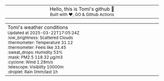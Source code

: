 
<div align="center">
<table>
<tbody>
<td align="center">
<img width="2000" height="0"><br>
Hello, this is Tomi's github 👋<br>
<sup>Built with ❤️, GO & Github Actions</sup><br>
<img width="2000" height="0">
</td>
</tbody>
</table>
</div>
<table>
<tbody>
<td align="left">
<img width="2000" height="0"><br>
Tomi's weather conditions<br>
<sup>Updated at 2025-03-22T17:05:24Z</sup><br>
<sup>:low_brightness: Scattered Clouds</sup><br>
<sup>:thermometer: Temperature 31.12 </sup><br>
<sup>:thermometer: Feels like 33.45</sup><br>
<sup>:sweat_drops: Humidity 53%</sup><br>
<sup>:mask: PM2.5 118.32 μg/m3</sup><br>
<sup>:cyclone: Wind 1.28m/s </sup><br>
<sup>:telescope: Visibility 10000m </sup><br>
<sup>:droplet: Rain 0mm/last 1h </sup><br>
<img width="2000" height="0">
</td>
<td align="left">
<img width="2000" height="0"><br>
<br>
<img width="2000" height="0">
</td>
</tbody>
</table>
</div>
    